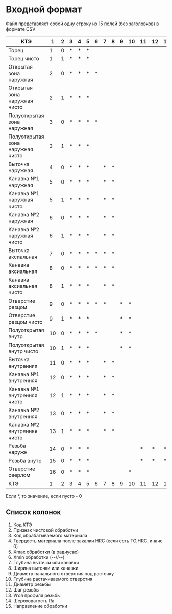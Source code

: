 # Входной формат

Файл представляет собой одну строку
из 15 полей
(без заголовков)
в формате CSV

| КТЭ | 1 | 2 | 3 | 4 | 5 | 6 | 7 | 8 | 9 | 10 | 11 | 12 | 13 | 14 | 15 |
|---|---|---|---|---|---|---|---|---|---|---|---|---|---|---|---|
| Торец                 | 1 | 0 | * | * | * |  |  |  |  |  |  |  |  |  | * |
| Торец чисто      | 1 | 1 | * | * | * |  |  |  |  |  |  |  |  |  | * |
| Открытая зона наружная    | 2 | 0 | * | * | * | * |  |  |  |  |  |  |  |  | * |
| Открытая зона наружная чисто       | 2 | 1 | * | * | * |  |  |  |  |  |  |  |  | * | * |
| Полуоткрытая зона наружная      | 3 | 0 | * | * | * | * |  |  |  |  |  |  |  |  | * |
| Полуоткрытая зона наружная чисто   | 3 | 1 | * | * | * |  |   |   |  |  |  |  |  | * | * |
| Выточка наружная                         | 4 | 0 | * | * | * |  | * | * |  |  |  |  |  |  | * |
| Канавка №1 наружная     | 5 | 0 | * | * | * |  | * | * |  |  |  |  |  |  | * |
| Канавка №1 наружная  чисто  | 5 | 1 | * | * | * |  | * | * |  |  |  |  |  | * | * |
| Канавка №2 наружная        | 6 | 0 | * | * | * |  | * | * |  |  |  |  |  |  | * |
| Канавка №2 наружная  чисто    | 6 | 1 | * | * | * |  | * | * |  |  |  |  |  | * | * |
| Выточка аксиальная        | 7 | 0 | * | * | * | * | * | * |  |  |  |  |  |  | * |
| Канавка аксиальная    | 8 | 0 | * | * | * | * | * | * |  |  |  |  |  |  | * |
| Канавка аксиальная  чисто            | 8 | 1 | * | * | * |  | * | * |  |  |  |  |  | * | * |
| Отверстие резцом           | 9 | 0 | * | * | * | * | * |  | * | * |  |  |  |  | * |
| Отверстие    резцом   чисто   | 9 | 1 | * | * | * |  |  |  | * | * |  |  |  | * | * |
| Полуоткрытая  внутр     | 10 | 0 | * | * | * | * |  |  | * | * |  |  |  |  | * |
| Полуоткрытая  внутр чисто       | 10 | 1 | * | * | * |  |  |  | * | * |  |  |  | * | * |
| Выточка внутренняя     | 11 | 0 | * | * | * |  | * | * |  |  |  |  |  |  | * |
| Канавка №1 внутренняя    | 12 | 0 | * | * | * |  | * | * |  |  |  |  |  |  | * |
| Канавка №1 внутренняя  чисто   | 12 | 1 | * | * | * |  | * | * |  |  |  |  |  | * | * |
| Канавка №2 внутренняя     | 13 | 0 | * | * | * |  | * | * |  |  |  |  |  |  | * |
| Канавка №2 внутренняя  чисто       | 13 | 1 | * | * | * |  | * | * |  |  |  |  |  | * | * |
| Резьба наружн     | 14 | 0 | * | * | * |  |  |  |  |  | * | * | * |  | * |
| Резьба внутр                             | 15 | 0 | * | * | * |  |  |  |  |  | * | * | * |  | * |
| Отверстие сверлом      | 16 | 0 | * | * | * |  |  |  |  | * |  |  |  |  | * |
| КТЭ | 1 | 2 | 3 | 4 | 5 | 6 | 7 | 8 | 9 | 10 | 11 | 12 | 13 | 14 | 15 |

Если *, то значение, если пусто - 0

## Список колонок
1. Код КТЭ
2. Признак чистовой обработки
3. Код обрабатываемого материала
4. Твердость материала после закалки HRC  (если есть ТО,HRC, иначе 0)
5. Xmax обработки (в радиусах)
6. Xmin обработки (--//--)
7. Глубина выточки или канавки
8. Ширина выточки или канавки
9. Диаметр начального отверстия под расточку
10.	Глубина растачиваемого отверстия
11.	Диаметр резьбы
12.	Шаг  резьбы
13.	Угол профиля резьбы
14.	Шероховатость   Ra
15.	Направление обработки
